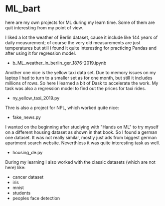 # ML_bart
here are my own projects for ML during my learn time. Some of them are quit interesting from my point of view.

I liked a lot the weather of Berlin dataset, cause it include like 144 years of daily measurement; of course the very old measurements are just temperatures but still i found it quite interesting for practicing Pandas and after using it for regression model.
- b_ML_weather_in_berlin_ger_1876-2019.ipynb

Another one nice is the yellow taxi data set. Due to memory issues on my laptop I had to turn to a smaller set as for one month, but still it includes millions of rows. So here I learned a bit of Dask to accelerate the work. My task was also a regression model to find out the prices for taxi rides.
- ny_yellow_taxi_2019.py

Thre is also a project for NPL, which worked quite nice:
- fake_news.py

I wanted on the beginning after studiying with "Hands on ML" to try myself on a different housing dataset as shown in that book. So I found a german one dataset. It was not really similar, mostly just ads from biggest german apartment search website. Neverthless it was quite interesting task as well.
- housing_de.py

During my learning I also worked with the classic datasets (which are not here) like:
- cancer dataset
- iris
- mnist
- students
- peoples face detection

